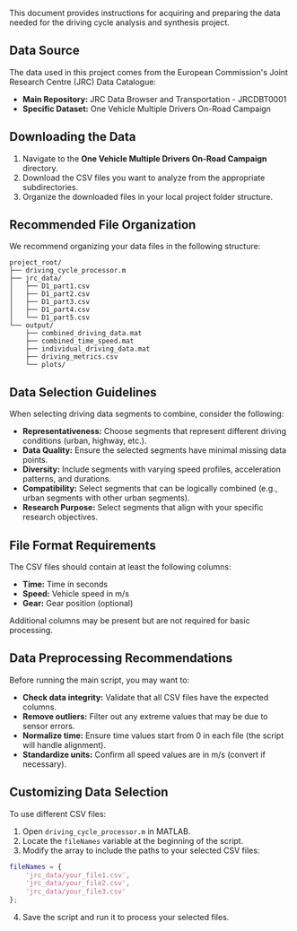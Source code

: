 This document provides instructions for acquiring and preparing the data needed for the driving cycle analysis and synthesis project.

## Data Source

The data used in this project comes from the European Commission's Joint Research Centre (JRC) Data Catalogue:

- **Main Repository:** JRC Data Browser and Transportation - JRCDBT0001  
- **Specific Dataset:** One Vehicle Multiple Drivers On-Road Campaign  

## Downloading the Data

1. Navigate to the **One Vehicle Multiple Drivers On-Road Campaign** directory.  
2. Download the CSV files you want to analyze from the appropriate subdirectories.  
3. Organize the downloaded files in your local project folder structure.  

## Recommended File Organization

We recommend organizing your data files in the following structure:

```plaintext
project_root/
├── driving_cycle_processor.m
├── jrc_data/
│   ├── D1_part1.csv
│   ├── D1_part2.csv
│   ├── D1_part3.csv
│   ├── D1_part4.csv
│   └── D1_part5.csv
└── output/
    ├── combined_driving_data.mat
    ├── combined_time_speed.mat
    ├── individual_driving_data.mat
    ├── driving_metrics.csv
    └── plots/
```

## Data Selection Guidelines

When selecting driving data segments to combine, consider the following:

- **Representativeness:** Choose segments that represent different driving conditions (urban, highway, etc.).
- **Data Quality:** Ensure the selected segments have minimal missing data points.
- **Diversity:** Include segments with varying speed profiles, acceleration patterns, and durations.
- **Compatibility:** Select segments that can be logically combined (e.g., urban segments with other urban segments).
- **Research Purpose:** Select segments that align with your specific research objectives.

## File Format Requirements

The CSV files should contain at least the following columns:

- **Time:** Time in seconds
- **Speed:** Vehicle speed in m/s
- **Gear:** Gear position (optional)

Additional columns may be present but are not required for basic processing.

## Data Preprocessing Recommendations

Before running the main script, you may want to:

- **Check data integrity:** Validate that all CSV files have the expected columns.
- **Remove outliers:** Filter out any extreme values that may be due to sensor errors.
- **Normalize time:** Ensure time values start from 0 in each file (the script will handle alignment).
- **Standardize units:** Confirm all speed values are in m/s (convert if necessary).

## Customizing Data Selection

To use different CSV files:

1. Open `driving_cycle_processor.m` in MATLAB.
2. Locate the `fileNames` variable at the beginning of the script.
3. Modify the array to include the paths to your selected CSV files:

```matlab
fileNames = {
    'jrc_data/your_file1.csv', 
    'jrc_data/your_file2.csv', 
    'jrc_data/your_file3.csv'
};
```

4. Save the script and run it to process your selected files.
